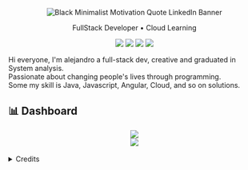 <div align="center">

  ![Black Minimalist Motivation Quote LinkedIn Banner](https://github.com/ale-fuentes-ar/ale-fuentes-ar/assets/108128617/0bd513aa-ecfc-411b-8001-496dec7110eb)

  FullStack Developer • Cloud Learning

  [![][badge-email]][ale-email-hotmail]
  [![][badge-instagram]][ale-instagram]
  [![][badge-wordpress]][ale-linkedin]
  [![][badge-linkedin]][ale-wordpress]

</div>

Hi everyone, I'm alejandro a full-stack dev, creative and graduated in System analysis.<br>
Passionate about changing people's lives through programming.<br>
Some my skill is Java, Javascript, Angular, Cloud, and so on solutions.


## :bar_chart: Dashboard

<div align="center">

<img src="https://github-readme-stats.vercel.app/api?username=ale-fuentes-ar&show_icons=true&bg_color=020114&title_color=7520FF&text_color=FFF&border_radius=3&border_color=181832&icon_color=7520FF&theme=jolly"/>
<br>
<img src="https://github-readme-stats.vercel.app/api/top-langs?username=ale-fuentes-ar&layout=compact&bg_color=020114&title_color=7520FF&text_color=FFF&border_radius=3&border_color=181832&icon_color=7520FF&theme=jolly"/>

</div>

<br>
<details align="left">
  <summary>Credits</summary> 
  - Badges by <a href="https://shields.io/">shields.io</a>
  <br>
  - GitHub Stats by <a href="https://github.com/anuraghazra/github-readme-stats">anuraghazra</a>
  <br>

</details>



<!--- Tools and Links --->
[ale-email-hotmail]:mailto:ale.fuentes.ar@hotmail.com
[ale-instagram]:https://www.instagram.com/4le.fu/
[ale-wordpress]:https://wordpress.com/view/arfuentes.wordpress.com
[ale-linkedin]:https://www.linkedin.com/in/raul-alejandro-fuentes/

[badge-email]:https://img.shields.io/badge/Microsoft_Outlook-020114?style=for-the-badge&logo=microsoft-outlook&logoColor=EBD03E
[badge-instagram]:https://img.shields.io/badge/Instagram-020114?style=for-the-badge&logo=instagram&logoColor=EBD03E
[badge-wordpress]:https://img.shields.io/badge/LinkedIn-020114?style=for-the-badge&logo=linkedin&logoColor=EBD03E
[badge-linkedin]:https://img.shields.io/badge/WordPress-020114?style=for-the-badge&logo=wordpress&logoColor=EBD03E

